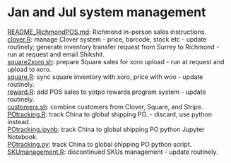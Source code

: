 # Jan and Jul system management   
[README_RichmondPOS.md](./README_RichmondPOS.md): Richmond in-person sales instructions.   
[clover.R](./clover.R): manage Clover system - price, barcode, stock etc - update routinely; generate inventory transfer request from Surrey to Richmond - run at request and email Shikshit.    
[square2xoro.sh](./square2xoro.sh): prepare Square sales for xoro upload - run at request and upload to xoro.   
[square.R](./square.R): sync square inventory with xoro, price with woo - update routinely.    
[reward.R](./reward.R): add POS sales to yotpo rewards program system - update routinely.    
[customers.sh](./customers.sh): combine customers from Clover, Square, and Stripe.    
[POtracking.R](./POtracking.R): track China to global shipping PO. - discard, use python instead.   
[POtracking.ipynb](./POtracking.ipynb): track China to global shipping PO python Jupyter Notebook.  
[POtracking.py](./POtracking.py): track China to global shipping PO python script.  
[SKUmanagement.R](./SKUmanagement.R): discontinued SKUs management - update routinely.    
